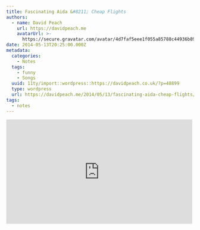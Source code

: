 ```yaml
---
title: Fascinating Aida &#8211; Cheap Flights
authors:
  - name: David Peach
    url: https://davidpeach.me
    avatarUrl: >-
      https://secure.gravatar.com/avatar/4d7faf5eee1f055a85788c44936b8995eaab6dfb004e7854ec747ccb272e91ee?s=96&d=mm&r=g
date: 2014-05-13T20:25:00.000Z
metadata:
  categories:
    - Notes
  tags:
    - funny
    - Songs
  uuid: 11ty/import::wordpress::https://davidpeach.co.uk/?p=48899
  type: wordpress
  url: https://davidpeach.me/2014/05/13/fascinating-aida-cheap-flights/
tags:
  - notes
---
```

<iframe loading="lazy" title="FASCINATING AIDA - Cheap Flights" width="500" height="281" src="https://www.youtube.com/embed/ZAg0lUYHHFc?feature=oembed" frameborder="0" allow="accelerometer; autoplay; clipboard-write; encrypted-media; gyroscope; picture-in-picture; web-share" referrerpolicy="strict-origin-when-cross-origin" allowfullscreen=""></iframe>